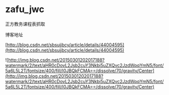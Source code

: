 # zafu_jwc
正方教务课程表抓取


博客地址

[http://blog.csdn.net/sbsujjbcy/article/details/44004595](http://blog.csdn.net/sbsujjbcy/article/details/44004595)

![http://img.blog.csdn.net/20150301202017188?watermark/2/text/aHR0cDovL2Jsb2cuY3Nkbi5uZXQvc2JzdWpqYmN5/font/5a6L5L2T/fontsize/400/fill/I0JBQkFCMA==/dissolve/70/gravity/Center](http://img.blog.csdn.net/20150301202017188?watermark/2/text/aHR0cDovL2Jsb2cuY3Nkbi5uZXQvc2JzdWpqYmN5/font/5a6L5L2T/fontsize/400/fill/I0JBQkFCMA==/dissolve/70/gravity/Center)
